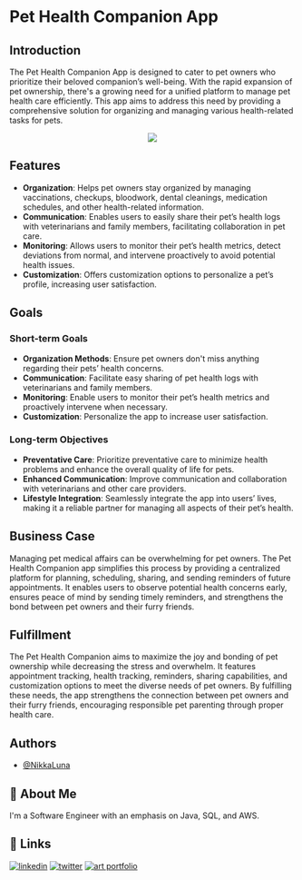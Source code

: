 # Pet Health Companion App


## Introduction

The Pet Health Companion App is designed to cater to pet owners who prioritize their beloved companion’s well-being. With the rapid expansion of pet ownership, there's a growing need for a unified platform to manage pet health care efficiently. This app aims to address this need by providing a comprehensive solution for organizing and managing various health-related tasks for pets.

<div style="text-align: center;">
  <img src="https://github.com/NikkaLuna/Pet_Health_Companion_Android_App/assets/94496219/76da52ca-6cd3-477b-880f-780542054cac">
</div>


## Features

- **Organization**: Helps pet owners stay organized by managing vaccinations, checkups, bloodwork, dental cleanings, medication schedules, and other health-related information.
- **Communication**: Enables users to easily share their pet’s health logs with veterinarians and family members, facilitating collaboration in pet care.
- **Monitoring**: Allows users to monitor their pet’s health metrics, detect deviations from normal, and intervene proactively to avoid potential health issues.
- **Customization**: Offers customization options to personalize a pet’s profile, increasing user satisfaction.

## Goals

### Short-term Goals

- **Organization Methods**: Ensure pet owners don't miss anything regarding their pets’ health concerns.
- **Communication**: Facilitate easy sharing of pet health logs with veterinarians and family members.
- **Monitoring**: Enable users to monitor their pet’s health metrics and proactively intervene when necessary.
- **Customization**: Personalize the app to increase user satisfaction.

### Long-term Objectives

- **Preventative Care**: Prioritize preventative care to minimize health problems and enhance the overall quality of life for pets.
- **Enhanced Communication**: Improve communication and collaboration with veterinarians and other care providers.
- **Lifestyle Integration**: Seamlessly integrate the app into users’ lives, making it a reliable partner for managing all aspects of their pet’s health.

## Business Case

Managing pet medical affairs can be overwhelming for pet owners. The Pet Health Companion app simplifies this process by providing a centralized platform for planning, scheduling, sharing, and sending reminders of future appointments. It enables users to observe potential health concerns early, ensures peace of mind by sending timely reminders, and strengthens the bond between pet owners and their furry friends.

## Fulfillment

The Pet Health Companion aims to maximize the joy and bonding of pet ownership while decreasing the stress and overwhelm. It features appointment tracking, health tracking, reminders, sharing capabilities, and customization options to meet the diverse needs of pet owners. By fulfilling these needs, the app strengthens the connection between pet owners and their furry friends, encouraging responsible pet parenting through proper health care.

## Authors

- [@NikkaLuna](https://github.com/NikkaLuna)


## 🚀 About Me
I'm a Software Engineer with an emphasis on Java, SQL, and AWS.  


## 🔗 Links
[![linkedin](https://img.shields.io/badge/linkedin-0A66C2?style=for-the-badge&logo=linkedin&logoColor=white)](https://www.linkedin.com/in/andrea-hayes-msml/)
[![twitter](https://img.shields.io/badge/twitter-1DA1F2?style=for-the-badge&logo=twitter&logoColor=white)](https://twitter.com/AHayes_Ninja_)
[![art portfolio](https://img.shields.io/badge/my_art-888?style=for-the-badge&logo=ko-fi&logoColor=white)](https://andreachristinehayes.wixsite.com/andreahayesart/)

